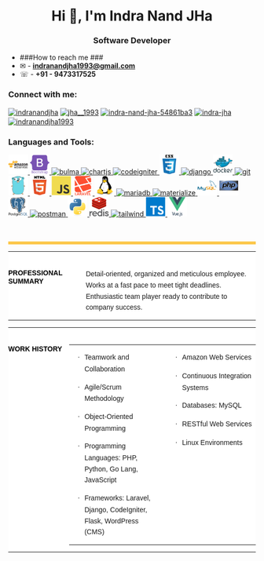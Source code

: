 <h1 align="center">Hi 👋, I'm Indra Nand JHa</h1>
<h3 align="center">Software Developer</h3>

- ###How to reach me ###
- ✉ - **indranandjha1993@gmail.com**
- ☏ - <b>+91 - 9473317525</b>

<h3 align="left">Connect with me:</h3>
<p align="left">
<a href="https://codepen.io/indranandjha" target="blank"><img align="center" src="https://raw.githubusercontent.com/rahuldkjain/github-profile-readme-generator/master/src/images/icons/Social/codepen.svg" alt="indranandjha" height="30" width="40" /></a>
<a href="https://twitter.com/jha__1993" target="blank"><img align="center" src="https://raw.githubusercontent.com/rahuldkjain/github-profile-readme-generator/master/src/images/icons/Social/twitter.svg" alt="jha__1993" height="30" width="40" /></a>
<a href="https://linkedin.com/in/indra-nand-jha-54861ba3" target="blank"><img align="center" src="https://raw.githubusercontent.com/rahuldkjain/github-profile-readme-generator/master/src/images/icons/Social/linked-in-alt.svg" alt="indra-nand-jha-54861ba3" height="30" width="40" /></a>
<a href="https://stackoverflow.com/users/indra-jha" target="blank"><img align="center" src="https://raw.githubusercontent.com/rahuldkjain/github-profile-readme-generator/master/src/images/icons/Social/stack-overflow.svg" alt="indra-jha" height="30" width="40" /></a>
<a href="https://fb.com/indranandjha1993" target="blank"><img align="center" src="https://raw.githubusercontent.com/rahuldkjain/github-profile-readme-generator/master/src/images/icons/Social/facebook.svg" alt="indranandjha1993" height="30" width="40" /></a>
</p>

<h3 align="left">Languages and Tools:</h3>
<p align="left"> <a href="https://aws.amazon.com" target="_blank" rel="noreferrer"> <img src="https://raw.githubusercontent.com/devicons/devicon/master/icons/amazonwebservices/amazonwebservices-original-wordmark.svg" alt="aws" width="40" height="40"/> </a> <a href="https://getbootstrap.com" target="_blank" rel="noreferrer"> <img src="https://raw.githubusercontent.com/devicons/devicon/master/icons/bootstrap/bootstrap-plain-wordmark.svg" alt="bootstrap" width="40" height="40"/> </a> <a href="https://bulma.io/" target="_blank" rel="noreferrer"> <img src="https://raw.githubusercontent.com/gilbarbara/logos/804dc257b59e144eaca5bc6ffd16949752c6f789/logos/bulma.svg" alt="bulma" width="40" height="40"/> </a> <a href="https://www.chartjs.org" target="_blank" rel="noreferrer"> <img src="https://www.chartjs.org/media/logo-title.svg" alt="chartjs" width="40" height="40"/> </a> <a href="https://codeigniter.com" target="_blank" rel="noreferrer"> <img src="https://cdn.worldvectorlogo.com/logos/codeigniter.svg" alt="codeigniter" width="40" height="40"/> </a> <a href="https://www.w3schools.com/css/" target="_blank" rel="noreferrer"> <img src="https://raw.githubusercontent.com/devicons/devicon/master/icons/css3/css3-original-wordmark.svg" alt="css3" width="40" height="40"/> </a> <a href="https://www.djangoproject.com/" target="_blank" rel="noreferrer"> <img src="https://raw.githubusercontent.com/devicons/devicon/master/icons/django/django.svg" alt="django" width="40" height="40"/> </a> <a href="https://www.docker.com/" target="_blank" rel="noreferrer"> <img src="https://raw.githubusercontent.com/devicons/devicon/master/icons/docker/docker-original-wordmark.svg" alt="docker" width="40" height="40"/> </a> <a href="https://git-scm.com/" target="_blank" rel="noreferrer"> <img src="https://www.vectorlogo.zone/logos/git-scm/git-scm-icon.svg" alt="git" width="40" height="40"/> </a> <a href="https://golang.org" target="_blank" rel="noreferrer"> <img src="https://raw.githubusercontent.com/devicons/devicon/master/icons/go/go-original.svg" alt="go" width="40" height="40"/> </a> <a href="https://www.w3.org/html/" target="_blank" rel="noreferrer"> <img src="https://raw.githubusercontent.com/devicons/devicon/master/icons/html5/html5-original-wordmark.svg" alt="html5" width="40" height="40"/> </a> <a href="https://developer.mozilla.org/en-US/docs/Web/JavaScript" target="_blank" rel="noreferrer"> <img src="https://raw.githubusercontent.com/devicons/devicon/master/icons/javascript/javascript-original.svg" alt="javascript" width="40" height="40"/> </a> <a href="https://laravel.com/" target="_blank" rel="noreferrer"> <img src="https://raw.githubusercontent.com/devicons/devicon/master/icons/laravel/laravel-plain-wordmark.svg" alt="laravel" width="40" height="40"/> </a> <a href="https://www.linux.org/" target="_blank" rel="noreferrer"> <img src="https://raw.githubusercontent.com/devicons/devicon/master/icons/linux/linux-original.svg" alt="linux" width="40" height="40"/> </a> <a href="https://mariadb.org/" target="_blank" rel="noreferrer"> <img src="https://www.vectorlogo.zone/logos/mariadb/mariadb-icon.svg" alt="mariadb" width="40" height="40"/> </a> <a href="https://materializecss.com/" target="_blank" rel="noreferrer"> <img src="https://raw.githubusercontent.com/prplx/svg-logos/5585531d45d294869c4eaab4d7cf2e9c167710a9/svg/materialize.svg" alt="materialize" width="40" height="40"/> </a> <a href="https://www.mysql.com/" target="_blank" rel="noreferrer"> <img src="https://raw.githubusercontent.com/devicons/devicon/master/icons/mysql/mysql-original-wordmark.svg" alt="mysql" width="40" height="40"/> </a> <a href="https://www.php.net" target="_blank" rel="noreferrer"> <img src="https://raw.githubusercontent.com/devicons/devicon/master/icons/php/php-original.svg" alt="php" width="40" height="40"/> </a> <a href="https://www.postgresql.org" target="_blank" rel="noreferrer"> <img src="https://raw.githubusercontent.com/devicons/devicon/master/icons/postgresql/postgresql-original-wordmark.svg" alt="postgresql" width="40" height="40"/> </a> <a href="https://postman.com" target="_blank" rel="noreferrer"> <img src="https://www.vectorlogo.zone/logos/getpostman/getpostman-icon.svg" alt="postman" width="40" height="40"/> </a> <a href="https://www.python.org" target="_blank" rel="noreferrer"> <img src="https://raw.githubusercontent.com/devicons/devicon/master/icons/python/python-original.svg" alt="python" width="40" height="40"/> </a> <a href="https://redis.io" target="_blank" rel="noreferrer"> <img src="https://raw.githubusercontent.com/devicons/devicon/master/icons/redis/redis-original-wordmark.svg" alt="redis" width="40" height="40"/> </a> <a href="https://tailwindcss.com/" target="_blank" rel="noreferrer"> <img src="https://www.vectorlogo.zone/logos/tailwindcss/tailwindcss-icon.svg" alt="tailwind" width="40" height="40"/> </a> <a href="https://www.typescriptlang.org/" target="_blank" rel="noreferrer"> <img src="https://raw.githubusercontent.com/devicons/devicon/master/icons/typescript/typescript-original.svg" alt="typescript" width="40" height="40"/> </a> <a href="https://vuejs.org/" target="_blank" rel="noreferrer"> <img src="https://raw.githubusercontent.com/devicons/devicon/master/icons/vuejs/vuejs-original-wordmark.svg" alt="vuejs" width="40" height="40"/> </a> </p>


<div class="WordSection1">
<div style="border:none;border-bottom:solid #FCC74A 4.5pt;padding:0in 0in 0in 0in">

<p class="divdocumentdivPARAGRAPHCNTCcntcbottomborder" style="line-height:15.0pt"><span style="font-family:&quot;Century Gothic&quot;,sans-serif;color:#787C85;text-transform:
uppercase">&nbsp;</span></p>

</div>

<table class="divdocumentsectionTable" border="0" cellspacing="0" cellpadding="0" style="background:white">
 <tbody><tr>
  <td width="187" valign="top" style="width:140.0pt;background:transparent;
  padding:15.0pt 0in 0in 0in">
  <p class="divdocumentdivsectiontitle"><span class="divdocumentdivheading"><b><span style="font-family:&quot;Century Gothic&quot;,sans-serif;color:black;text-transform:
  uppercase">Professional Summary</span></b></span></p>
  </td>
  <td width="508" valign="top" style="width:381.3pt;background:transparent;
  padding:15.0pt 0in 0in 0in">
  <p class="p" style="line-height:17.0pt"><span class="divdocumentdivparagraphWrapper"><span style="font-family:&quot;Century Gothic&quot;,sans-serif">Detail-oriented,
  organized and meticulous employee. Works at a fast pace to meet tight
  deadlines. Enthusiastic team player ready to contribute to company success.</span></span></p>
  </td>
 </tr>
</tbody></table>

<p class="MsoNormal"><span style="display:none">&nbsp;</span></p>


<p class="MsoNormal"><span style="display:none">&nbsp;</span></p>

<table class="divdocumentsectionTable" border="0" cellspacing="0" cellpadding="0" style="background:white">
 <tbody><tr>
  <td width="187" valign="top" style="width:140.0pt;background:transparent;
  padding:15.0pt 0in 0in 0in">
  <p class="divdocumentdivsectiontitle"><span class="divdocumentdivheading"><b><span style="font-family:&quot;Century Gothic&quot;,sans-serif;color:black;text-transform:
  uppercase">Work History</span></b></span></p>
  </td>
  <td width="508" valign="top" style="width:381.3pt;background:transparent;
  padding:15.0pt 0in 0in 0in">
  <table class="divdocumenttable" border="0" cellspacing="0" cellpadding="0" style="border-collapse:collapse">
   <tbody><tr>
    <td width="254" valign="top" style="width:190.65pt;padding:.25pt 7.25pt .25pt .25pt">
    <p class="divdocumentulli" style="margin-left:23.0pt;text-indent:-10.5pt;
    line-height:17.0pt"><span class="divdocumentdivparagraphWrapper"><span style="font-family:Symbol">·<span style="font:7.0pt &quot;Times New Roman&quot;">&nbsp;&nbsp;&nbsp;
    </span></span></span><span class="divdocumentdivparagraphWrapper"><span style="font-family:&quot;Century Gothic&quot;,sans-serif">Teamwork and Collaboration</span></span></p>
    <p class="divdocumentulli" style="margin-left:23.0pt;text-indent:-10.5pt;
    line-height:17.0pt"><span class="divdocumentdivparagraphWrapper"><span style="font-family:Symbol">·<span style="font:7.0pt &quot;Times New Roman&quot;">&nbsp;&nbsp;&nbsp;
    </span></span></span><span class="divdocumentdivparagraphWrapper"><span style="font-family:&quot;Century Gothic&quot;,sans-serif">Agile/Scrum Methodology</span></span></p>
    <p class="divdocumentulli" style="margin-left:23.0pt;text-indent:-10.5pt;
    line-height:17.0pt"><span class="divdocumentdivparagraphWrapper"><span style="font-family:Symbol">·<span style="font:7.0pt &quot;Times New Roman&quot;">&nbsp;&nbsp;&nbsp;
    </span></span></span><span class="divdocumentdivparagraphWrapper"><span style="font-family:&quot;Century Gothic&quot;,sans-serif">Object-Oriented Programming</span></span></p>
    <p class="divdocumentulli" style="margin-left:23.0pt;text-indent:-10.5pt;
    line-height:17.0pt"><span class="divdocumentdivparagraphWrapper"><span style="font-family:Symbol">·<span style="font:7.0pt &quot;Times New Roman&quot;">&nbsp;&nbsp;&nbsp;
    </span></span></span><span class="divdocumentdivparagraphWrapper"><span style="font-family:&quot;Century Gothic&quot;,sans-serif">Programming Languages: PHP,
    Python, Go Lang, JavaScript</span></span></p>
    <p class="divdocumentulli" style="margin-left:23.0pt;text-indent:-10.5pt;
    line-height:17.0pt"><span class="divdocumentdivparagraphWrapper"><span style="font-family:Symbol">·<span style="font:7.0pt &quot;Times New Roman&quot;">&nbsp;&nbsp;&nbsp;
    </span></span></span><span class="divdocumentdivparagraphWrapper"><span style="font-family:&quot;Century Gothic&quot;,sans-serif">Frameworks: Laravel,
    Django, CodeIgniter, Flask, WordPress (CMS)</span></span></p>
    </td>
    <td width="254" valign="top" style="width:190.65pt;padding:.25pt .25pt .25pt 7.25pt">
    <p class="divdocumentulli" style="margin-left:23.0pt;text-indent:-10.5pt;
    line-height:17.0pt"><span class="divdocumentdivparagraphWrapper"><span style="font-family:Symbol">·<span style="font:7.0pt &quot;Times New Roman&quot;">&nbsp;&nbsp;&nbsp;
    </span></span></span><span class="divdocumentdivparagraphWrapper"><span style="font-family:&quot;Century Gothic&quot;,sans-serif">Amazon Web Services</span></span></p>
    <p class="divdocumentulli" style="margin-left:23.0pt;text-indent:-10.5pt;
    line-height:17.0pt"><span class="divdocumentdivparagraphWrapper"><span style="font-family:Symbol">·<span style="font:7.0pt &quot;Times New Roman&quot;">&nbsp;&nbsp;&nbsp;
    </span></span></span><span class="divdocumentdivparagraphWrapper"><span style="font-family:&quot;Century Gothic&quot;,sans-serif">Continuous Integration
    Systems</span></span></p>
    <p class="divdocumentulli" style="margin-left:23.0pt;text-indent:-10.5pt;
    line-height:17.0pt"><span class="divdocumentdivparagraphWrapper"><span style="font-family:Symbol">·<span style="font:7.0pt &quot;Times New Roman&quot;">&nbsp;&nbsp;&nbsp;
    </span></span></span><span class="divdocumentdivparagraphWrapper"><span style="font-family:&quot;Century Gothic&quot;,sans-serif">Databases: MySQL</span></span></p>
    <p class="divdocumentulli" style="margin-left:23.0pt;text-indent:-10.5pt;
    line-height:17.0pt"><span class="divdocumentdivparagraphWrapper"><span style="font-family:Symbol">·<span style="font:7.0pt &quot;Times New Roman&quot;">&nbsp;&nbsp;&nbsp;
    </span></span></span><span class="divdocumentdivparagraphWrapper"><span style="font-family:&quot;Century Gothic&quot;,sans-serif">RESTful Web Services</span></span></p>
    <p class="divdocumentulli" style="margin-left:23.0pt;text-indent:-10.5pt;
    line-height:17.0pt"><span class="divdocumentdivparagraphWrapper"><span style="font-family:Symbol">·<span style="font:7.0pt &quot;Times New Roman&quot;">&nbsp;&nbsp;&nbsp;
    </span></span></span><span class="divdocumentdivparagraphWrapper"><span style="font-family:&quot;Century Gothic&quot;,sans-serif">Linux Environments</span></span></p>
    </td>
   </tr>
  </tbody></table>
  </td>
 </tr>
</tbody></table>
</div>

